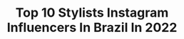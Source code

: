 ---
title: Top 10 Stylists Instagram Influencers In Brazil In 2022
description: >-
  Find top stylists Instagram influencers in Brazil in 2022. Most popular hashtags: #afrohairstyle #afrohair #tran.
platform: Instagram
hits: 290
text_top: Analyze the top-rated Instagram accounts on inBeat.
text_bottom: Our database holds 290 Instagram influencers like this in Brazil for you to pitch.
profiles:
  - username: "higorcarlosf"
    fullname: >-
      Higor Carlos Ferreira
    bio: >-
      Founder @cultvintagebr Stylist & fashion producer @higorcarlosf_stylist higorcarlosf65@gmail.com Juiz de Fora - Mg
    location: "Brazil"
    followers: 14703
    engagement: 875
    commentsToLikes: 0.079946
    id: ckap8uf71pxod0i78a59l3xmn
    verified: false
    hashtags: "#ontheruntour, #love2share, #shop2gether, #ad"
  - username: "le__verissimo"
    fullname: >-
      Leticia Verissimo🌻
    bio: >-
      🌈 Colorindo a vida através da moda 🧷Stylist. Produtora de moda 👟Criando para @converseallstars @studio_verifree verissimole.f@gmail.com Efésios6:10
    location: "Brazil"
    followers: 5388
    engagement: 991
    commentsToLikes: 0.150945
    id: ck9wdiul2ftpa0j78vga1n9a1
    verified: false
    hashtags: "#crespo, #darskin, #darskingirls, #afrohairstyle"
  - username: "mariliafarina"
    fullname: >-
      M a r í l i a   F a r i n a
    bio: >-
      Errar, Aprender, EVOLUIR! Fashion Producer - Model Makeup - Hair Stylist - Influencer @mariliafarinabelezaeestilo @shopmariliafarina
    location: "Brazil"
    followers: 13422
    engagement: 700
    commentsToLikes: 0.111655
    id: ckap4n1tz7zvz0i78eyoevnle
    verified: false
    hashtags: "#mar, #beach, #floripa, #sol"
  - username: "digjoy"
    fullname: >-
      DigJoy ♡
    bio: >-
      ⠀⠀⠀⠀⠀ ⠀⠀ɑndo por ɑí todɑ coloridɑ vestindo ⠀⠀⠀⠀⠀ ⠀⠀⠀⠀⠀⠀⠀⠀⠀ ⠀sorrisos ⠀⠀⠀⠀⠀⠀⠀⠀⠀ rj | modɑ | belezɑ | stylist | 💌 digjoy.goɑssessoriɑ@gmɑil.com
    location: "Brazil"
    followers: 55804
    engagement: 297
    commentsToLikes: 0.068855
    id: ck5cdjwgfjaq70i11jvubej30
    verified: false
    hashtags: "#tbt"
  - username: "rainhafavelada"
    fullname: >-
      RF
    bio: >-
      Stylist / Artista Visual
    location: "Brazil"
    followers: 7210
    engagement: 1418
    commentsToLikes: 0.036322
    id: ck5hqrvq7tm760i11nlk0dgng
    verified: false
    hashtags: "#tbt"
  - username: "tullacarvalho"
    fullname: >-
      Tulla Carvalho ♡
    bio: >-
      ♻️Em busca de uma vida mais sustentável 🧷Estudante de moda 🌈Personal Stylist ❤️Owner @trufasdotiojoao ✨Embaixadora @exclusivosmbitencourt
    location: "Brazil"
    followers: 3602
    engagement: 1151
    commentsToLikes: 0.190124
    id: ckap4alc06hum0i78b8vfchbw
    verified: false
    hashtags: "#lookdodia, #modaparameninas, #lookinspira, #outfitoftheday"
  - username: "karinamkk"
    fullname: >-
      karinamkk
    bio: >-
      DFCX 4 @mtvbrasil ~ Ariana e escorpião 😇😈 ~ Eventos | Stylist ✨ ~ Mãe do Rafiki ❤️ ~ Jobs e parceirias: @agenciapul karina@agencialpul.com.br
    location: "Brazil"
    followers: 115241
    engagement: 170
    commentsToLikes: 0.080304
    id: ck6ty2p2x1cdc0j716yyoevct
    verified: false
    hashtags: "#tbt, #concursoteamlive, #teamlive, #halloween"
  - username: "suyane_ynaya"
    fullname: >-
      Suyane Ynaya🇧🇷
    bio: >-
      Stylist Fashion editor @ellebrasil Creative Director Co-founder @wearemooc Represented by @heitor.agencia heitorbotini@outlook.com
    location: "Brazil"
    followers: 63079
    engagement: 564
    commentsToLikes: 0.023214
    id: ck0u95yi9961k0i19c2dlhv3s
    verified: false
    hashtags: "#sus, #defendaosus, #suspublico, #jumpman"
  - username: "marilia.oliveira_"
    fullname: >-
      MARILIA OLIVEIRA
    bio: >-
      ✂️hair stylist • criador de conteúdo digital •EMBAIXADORA DA @sermulherfibras Dona do Espaço Marília Oliveira / RJ Clica no link👇🏽
    location: "Brazil"
    followers: 45761
    engagement: 333
    commentsToLikes: 0.041653
    id: ck15tnap1ixjr0i19sv4kwlef
    verified: false
    hashtags: "#fauxlocs, #protectivestyles, #boxbraidsbrasil, #afrohair"
  - username: "enricobompani"
    fullname: >-
      Enrico Bompani
    bio: >-
      Fashion Stylist
    location: "Brazil"
    followers: 44623
    engagement: 195
    commentsToLikes: 0.112997
    id: ck0vvry97qi1p0i19f6sb7sej
    verified: false
    hashtags: ""
---